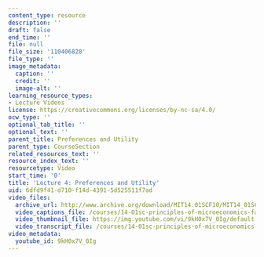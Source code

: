 ```yaml
---
content_type: resource
description: ''
draft: false
end_time: ''
file: null
file_size: '110406828'
file_type: ''
image_metadata:
  caption: ''
  credit: ''
  image-alt: ''
learning_resource_types:
- Lecture Videos
license: https://creativecommons.org/licenses/by-nc-sa/4.0/
ocw_type: ''
optional_tab_title: ''
optional_text: ''
parent_title: Preferences and Utility
parent_type: CourseSection
related_resources_text: ''
resource_index_text: ''
resourcetype: Video
start_time: '0'
title: 'Lecture 4: Preferences and Utility'
uid: 6dfd9f41-d710-f14d-4391-5d525511f7ad
video_files:
  archive_url: http://www.archive.org/download/MIT14.01SCF10/MIT14_01SCF10_lec04_300k.mp4
  video_captions_file: /courses/14-01sc-principles-of-microeconomics-fall-2011/520aecaf68f45bc69d3a6dea7910dda1_9kH0x7V_0Ig.vtt
  video_thumbnail_file: https://img.youtube.com/vi/9kH0x7V_0Ig/default.jpg
  video_transcript_file: /courses/14-01sc-principles-of-microeconomics-fall-2011/6eb8a5471d117fa809b8e7a3fa7669e4_9kH0x7V_0Ig.pdf
video_metadata:
  youtube_id: 9kH0x7V_0Ig
---
```

